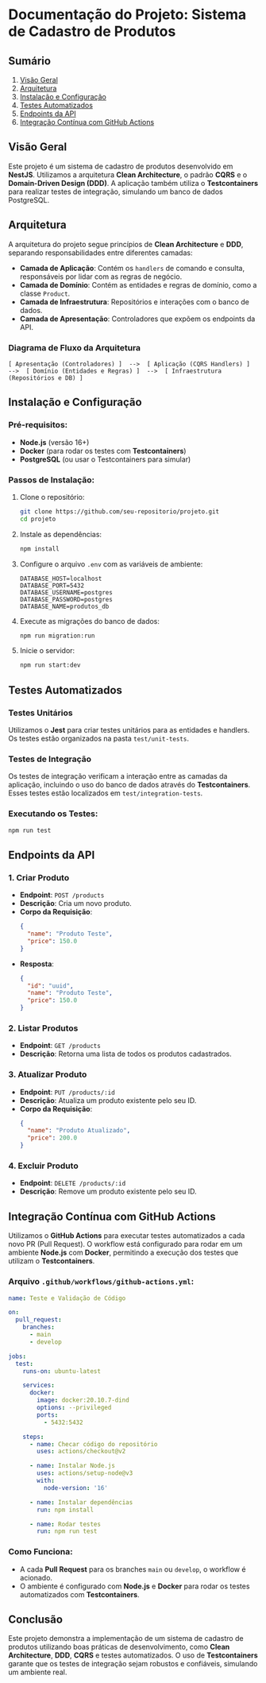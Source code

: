 
# Documentação do Projeto: Sistema de Cadastro de Produtos

## Sumário
1. [Visão Geral](#visão-geral)
2. [Arquitetura](#arquitetura)
3. [Instalação e Configuração](#instalação-e-configuração)
4. [Testes Automatizados](#testes-automatizados)
5. [Endpoints da API](#endpoints-da-api)
6. [Integração Contínua com GitHub Actions](#integração-contínua-com-github-actions)

## Visão Geral
Este projeto é um sistema de cadastro de produtos desenvolvido em **NestJS**. Utilizamos a arquitetura **Clean Architecture**, o padrão **CQRS** e o **Domain-Driven Design (DDD)**. A aplicação também utiliza o **Testcontainers** para realizar testes de integração, simulando um banco de dados PostgreSQL.

## Arquitetura
A arquitetura do projeto segue princípios de **Clean Architecture** e **DDD**, separando responsabilidades entre diferentes camadas:
- **Camada de Aplicação**: Contém os `handlers` de comando e consulta, responsáveis por lidar com as regras de negócio.
- **Camada de Domínio**: Contém as entidades e regras de domínio, como a classe `Product`.
- **Camada de Infraestrutura**: Repositórios e interações com o banco de dados.
- **Camada de Apresentação**: Controladores que expõem os endpoints da API.

### Diagrama de Fluxo da Arquitetura
```
[ Apresentação (Controladores) ]  -->  [ Aplicação (CQRS Handlers) ]  -->  [ Domínio (Entidades e Regras) ]  -->  [ Infraestrutura (Repositórios e DB) ]
```

## Instalação e Configuração
### Pré-requisitos:
- **Node.js** (versão 16+)
- **Docker** (para rodar os testes com **Testcontainers**)
- **PostgreSQL** (ou usar o Testcontainers para simular)

### Passos de Instalação:
1. Clone o repositório:
   ```bash
   git clone https://github.com/seu-repositorio/projeto.git
   cd projeto
   ```

2. Instale as dependências:
   ```bash
   npm install
   ```

3. Configure o arquivo `.env` com as variáveis de ambiente:
   ```env
   DATABASE_HOST=localhost
   DATABASE_PORT=5432
   DATABASE_USERNAME=postgres
   DATABASE_PASSWORD=postgres
   DATABASE_NAME=produtos_db
   ```

4. Execute as migrações do banco de dados:
   ```bash
   npm run migration:run
   ```

5. Inicie o servidor:
   ```bash
   npm run start:dev
   ```

## Testes Automatizados
### Testes Unitários
Utilizamos o **Jest** para criar testes unitários para as entidades e handlers. Os testes estão organizados na pasta `test/unit-tests`.

### Testes de Integração
Os testes de integração verificam a interação entre as camadas da aplicação, incluindo o uso do banco de dados através do **Testcontainers**. Esses testes estão localizados em `test/integration-tests`.

### Executando os Testes:
```bash
npm run test
```

## Endpoints da API
### 1. Criar Produto
- **Endpoint**: `POST /products`
- **Descrição**: Cria um novo produto.
- **Corpo da Requisição**:
   ```json
   {
     "name": "Produto Teste",
     "price": 150.0
   }
   ```
- **Resposta**:
   ```json
   {
     "id": "uuid",
     "name": "Produto Teste",
     "price": 150.0
   }
   ```

### 2. Listar Produtos
- **Endpoint**: `GET /products`
- **Descrição**: Retorna uma lista de todos os produtos cadastrados.

### 3. Atualizar Produto
- **Endpoint**: `PUT /products/:id`
- **Descrição**: Atualiza um produto existente pelo seu ID.
- **Corpo da Requisição**:
   ```json
   {
     "name": "Produto Atualizado",
     "price": 200.0
   }
   ```

### 4. Excluir Produto
- **Endpoint**: `DELETE /products/:id`
- **Descrição**: Remove um produto existente pelo seu ID.

## Integração Contínua com GitHub Actions
Utilizamos o **GitHub Actions** para executar testes automatizados a cada novo PR (Pull Request). O workflow está configurado para rodar em um ambiente **Node.js** com **Docker**, permitindo a execução dos testes que utilizam o **Testcontainers**.

### Arquivo `.github/workflows/github-actions.yml`:
```yaml
name: Teste e Validação de Código

on:
  pull_request:
    branches:
      - main
      - develop

jobs:
  test:
    runs-on: ubuntu-latest

    services:
      docker:
        image: docker:20.10.7-dind
        options: --privileged
        ports:
          - 5432:5432

    steps:
      - name: Checar código do repositório
        uses: actions/checkout@v2

      - name: Instalar Node.js
        uses: actions/setup-node@v3
        with:
          node-version: '16'

      - name: Instalar dependências
        run: npm install

      - name: Rodar testes
        run: npm run test
```

### Como Funciona:
- A cada **Pull Request** para os branches `main` ou `develop`, o workflow é acionado.
- O ambiente é configurado com **Node.js** e **Docker** para rodar os testes automatizados com **Testcontainers**.

## Conclusão
Este projeto demonstra a implementação de um sistema de cadastro de produtos utilizando boas práticas de desenvolvimento, como **Clean Architecture**, **DDD**, **CQRS** e testes automatizados. O uso de **Testcontainers** garante que os testes de integração sejam robustos e confiáveis, simulando um ambiente real.
